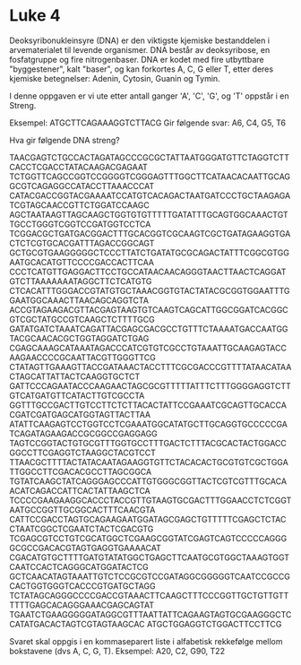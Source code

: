 # Luke 4

Deoksyribonukleinsyre (DNA) er den viktigste kjemiske bestanddelen i arvematerialet til levende organismer. DNA består av deoksyribose, en fosfatgruppe og fire nitrogenbaser. DNA er kodet med fire utbyttbare "byggestener", kalt "baser", og kan forkortes A, C, G eller T, etter deres kjemiske betegnelser: Adenin, Cytosin, Guanin og Tymin.

I denne oppgaven er vi ute etter antall ganger  'A', 'C', 'G', og 'T' oppstår i en Streng.

Eksempel: ATGCTTCAGAAAGGTCTTACG
Gir følgende svar: A6, C4, G5, T6

Hva gir følgende DNA streng?

TAACGAGTCTGCCACTAGATAGCCCGCGCTATTAATGGGATGTTCTAGGTCTTCACCTCGACCTATACAAGACGAGAAT
TCTGGTTCAGCCGGTCCGGGGTCGGGAGTTTGGCTTCATAACACAATTGCAGGCGTCAGAGGCCATACCTTAAACCCAT
CATACGACCGGTACGAAAATCCATGTCACAGACTAATGATCCCTGCTAAGAGATCGTAGCAACCGTTCTGGATCCAAGC
AGCTAATAAGTTAGCAAGCTGGTGTGTTTTTGATATTTGCAGTGGCAAACTGTTGCCTGGGTCGGTCCGATGGTCCTCA
TCGGACGCTGATGACGGACTTTGCACGGTCGCAAGTCGCTGATAGAAGGTGACTCTCGTGCACGATTTAGACCGGCAGT
GCTGCGTGAAGGGGGCTCCCTTATCTGATATGCGCAGACTATTTCGGCGTGGAATGCACATGTTCCCCGACCACTTCAA
CCCTCATGTTGAGGACTTCCTGCCATAACAACAGGGTAACTTAACTCAGGATGTCTTAAAAAAATAGGCTTCTCATGTG
CTCACATTTGGGACCGTATGTGCTAAACGGTGTACTATACGCGGTGGAATTTGGAATGGCAAACTTAACAGCAGGTCTA
ACCGTAGAAGACGTTACGAGTAAGTGTCAAGTCAGCATTGGCGGATCACGGCGTCGCTATGCCGTCAAGCTCTTTTGCG
GATATGATCTAAATCAGATTACGAGCGACGCCTGTTTCTAAAATGACCAATGGTACGCAACACGCTGGTAGGATCTGAG
CGAGCAAAGCATAAATAGACCCATCGTGTCGCCTGTAAATTGCAAGAGTACCAAGAACCCCGCAATTACGTTGGGTTCG
CTATAGTTGAAAGTTACCGATAAACTACCTTTCGCGACCCGTTTTATAACATAACTAGCATTATTACTCAAGGTGCTCT
GATTCCCAGAATACCCAAGAACTAGCGCGTTTTTATTTCTTTGGGGAGGTCTTGTCATGATGTTCATACTTGTCGCCTA
GGTTTGCCGACTTGTCCTTCTCTTACACTATTCCGAAATCGCAGTTGCACCACGATCGATGAGCATGGTAGTTACTTAA
ATATTCAAGAGTCCTGGTCCTCGAAATGGCATATGCTTGCAGGTGCCCCCGATCAGATAGAAGACCGCGGCCGAGGAGG
TAGTCCGGTACTGTGCGTTTGGTGCCTTTGACTCTTTACGCACTACTGGACCGGCCTTCGAGGTCTAAGGCTACGTCCT
TTAACGCTTTTACTATACAATAGAAGGTGTTCTACACACTGCGTGTCGCTGGATTGGCCTTCGACACGCCTTAGCGGCA
TGTATCAAGCTATCAGGGAGCCCATTGTGGGCGGTTACTCGTCGTTTGCACAACATCAGACCATTCACTATTAAGCTCA
TCCCCGAAGAAGGCACCCTACCGTTGTAAGTGCGACTTTGGAACCTCTCGGTAATGCCGGTTGCGGCACTTTCAACGTA
CATTCCGACCTAGTGCAGAAGAATGGATAGCGAGCTGTTTTTCGAGCTCTACCTAATCGGCTCGAATCTACTCGACGTG
TCGAGCGTCCTGTCGCATGGCTCGAAGCGGTATCGAGTCAGTCCCCCAGGGGCGCCGACACGTAGTGAGGTGAAAACAT
CGACATGTGCTTTTGATGTATATGGCTGAGCTTCAATGCGTGGCTAAAGTGGTCAATCCACTCAGGGCATGGATACTCG
GCTCAACATAGTAAATTGTCTCCGCGTCCGATAGGCGGGGGTCAATCCGCCGCACTGGTGGGTCACCCGTGATGCTAGG
TCTATAGCAGGGCCCCGACCGTAAACTTCAAGCTTTCCCGGTTGCTGTTGTTTTTTGAGCACAGGGAAACGAGCAGTAT
TGAATCTGAAGGGGGATAGGCGTTTAATTATTCAGAAGTAGTGCGAAGGGCTCCATATGACACTAGTCGTAGTAAGCAC
ATGCTGGAGGTCTGGACTTCCTTCG

Svaret skal oppgis i en kommaseparert liste i alfabetisk rekkefølge mellom bokstavene (dvs A, C, G, T).
Eksempel: A20, C2, G90, T22
